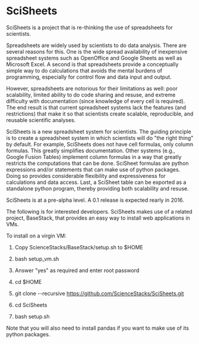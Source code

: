 # SciSheets
SciSheets is a project that is re-thinking the use of spreadsheets for scientists.

Spreadsheets are widely used by scientists to do data analysis. There are several reasons for this. One is the wide spread availability of inexpensive spreadsheet systems such as OpenOffice and Google Sheets as well as Microsoft Excel. A second is that spreadsheets provide a conceptually simple way to do calculations that avoids the mental burdens of programming, especially for control flow and data input and output.

However, spreadsheets are notorious for their limitations as well: poor scalability, limited ability to do code sharing and resuse, and extreme difficulty with documentation (since knowledge of every cell is required). The end result is that current spreadsheet systems lack the features (and restrictions) that make it so that scientists create scalable, reproducible, and reusable scientific analyses.

SciSheets is a new spreadsheet system for scientists. The guiding principle is to create a spreadsheet system in which scientists will do "the right thing" by default. For example, SciSheets does not have cell formulas, only column formulas. This greatly simplifies documentation. Other systems (e.g., Google Fusion Tables) implement column formulas in a way that greatly restricts the computations that can be done. SciSheet formulas are python expressions and/or statements that can make use of python packages. Doing so provides considerable flexibility and expressiveness for calculations and data access. Last, a SciSheet table can be exported as a standalone python program, thereby providing both scalability and resuse.

SciSheets is at a pre-alpha level. A 0.1 release is expected rearly in 2016.

The following is for interested developers. SciSheets makes use of a related project, BaseStack, that provides an easy way to install web applications in VMs.

To install on a virgin VM:

1. Copy ScienceStacks/BaseStack/setup.sh to $HOME

2. bash setup_vm.sh

3. Answer "yes" as required and enter root password

4. cd $HOME

5. git clone --recursive https://github.com/ScienceStacks/SciSheets.git

6. cd SciSheets

7. bash setup.sh

Note that you will also need to install pandas if you want to make use of its python packages.
